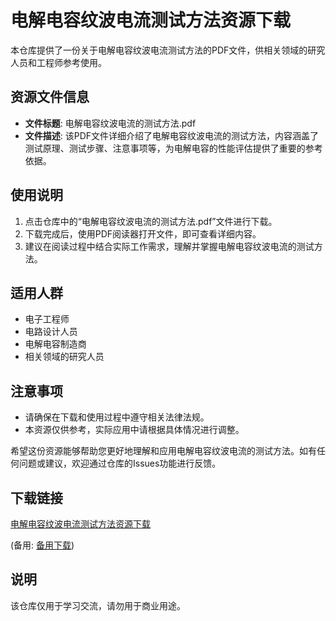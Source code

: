 # 电解电容纹波电流测试方法资源下载

本仓库提供了一份关于电解电容纹波电流测试方法的PDF文件，供相关领域的研究人员和工程师参考使用。

## 资源文件信息

- **文件标题**: 电解电容纹波电流的测试方法.pdf
- **文件描述**: 该PDF文件详细介绍了电解电容纹波电流的测试方法，内容涵盖了测试原理、测试步骤、注意事项等，为电解电容的性能评估提供了重要的参考依据。

## 使用说明

1. 点击仓库中的“电解电容纹波电流的测试方法.pdf”文件进行下载。
2. 下载完成后，使用PDF阅读器打开文件，即可查看详细内容。
3. 建议在阅读过程中结合实际工作需求，理解并掌握电解电容纹波电流的测试方法。

## 适用人群

- 电子工程师
- 电路设计人员
- 电解电容制造商
- 相关领域的研究人员

## 注意事项

- 请确保在下载和使用过程中遵守相关法律法规。
- 本资源仅供参考，实际应用中请根据具体情况进行调整。

希望这份资源能够帮助您更好地理解和应用电解电容纹波电流的测试方法。如有任何问题或建议，欢迎通过仓库的Issues功能进行反馈。

## 下载链接
[电解电容纹波电流测试方法资源下载](https://pan.quark.cn/s/d5a22665d7ac) 

(备用: [备用下载](https://pan.baidu.com/s/1CPPIm2QCyINYBM-k3w4REw?pwd=1234))

## 说明

该仓库仅用于学习交流，请勿用于商业用途。

